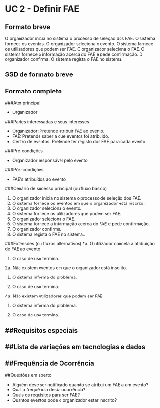 # UC 2 - Definir FAE

##	Formato breve
O organizador inicia no sistema o processo de seleção dos FAE.
O sistema fornece os eventos.
O organizador seleciona o evento.
O sistema fornece os utilizadores que podem ser FAE.
O organizador seleciona o FAE.
O sistema fornece a informação acerca do FAE e pede confirmação.
O organizador confirma.
O sistema regista o FAE no sistema.

##	SSD de formato breve

 
##	Formato completo
###Ator principal
* Organizador


###Partes interessadas e seus interesses
* Organizador: Pretende atribuir FAE ao evento.
* FAE: Pretende saber a que eventos foi atribuido.
* Centro de eventos: Pretende ter registo dos FAE para cada evento.

###Pré-condições
* Organizador responsável pelo evento


###Pós-condições
* FAE's atribuídos ao evento


###Cenário de sucesso principal (ou fluxo básico)
1. O organizador inicia no sistema o processo de seleção dos FAE.
2. O sistema fornece os eventos em que o organizador está inscrito.
3. O organizador seleciona o evento.
4. O sistema fornece os utilizadores que podem ser FAE.
5. O organizador seleciona o FAE.
6. O sistema fornece a informação acerca do FAE e pede confirmação.
7. O organizador confirma.
8. O sistema regista o FAE no sistema..


###Extensões (ou fluxos alternativos)
*a. O utilizador cancela a atribuição de FAE ao evento

   1. O caso de uso termina.

2a. Não existem eventos em que o organizador está inscrito.

   1. O sistema informa do problema.

   2. O caso de uso termina.

4a. Não existem utilizadores que podem ser FAE.

   1. O sistema informa do problema.

   2. O caso de uso termina.

##Requisitos especiais
-

##Lista de variações em tecnologias e dados
-

##Frequência de Ocorrência
-

##Questões em aberto
* Alguém deve ser notificado quando se atribui um FAE a um evento? 
* Qual a frequência desta ocorrência?
* Quais os requisitos para ser FAE?
* Quantos eventos pode o organizador estar inscrito?